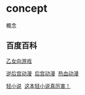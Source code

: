 # concept
概念
## 百度百科
[乙女向游戏](https://baike.baidu.com/item/%E4%B9%99%E5%A5%B3%E5%90%91%E6%B8%B8%E6%88%8F/4964804?fr=aladdin)&nbsp;<br>

[逆后宫动漫](https://baike.baidu.com/item/%E9%80%86%E5%90%8E%E5%AE%AB%E5%8A%A8%E6%BC%AB/8786091)&nbsp;
[后宫动漫](https://baike.baidu.com/item/%E5%90%8E%E5%AE%AB%E5%8A%A8%E6%BC%AB)&nbsp;
[热血动漫](https://baike.baidu.com/item/%E7%83%AD%E8%A1%80%E5%8A%A8%E6%BC%AB)&nbsp;<br>

[轻小说](https://baike.baidu.com/item/%E8%BD%BB%E5%B0%8F%E8%AF%B4/69636?fr=aladdin)&nbsp;
[这本轻小说真厉害！](https://baike.baidu.com/item/%E8%BF%99%E6%9C%AC%E8%BD%BB%E5%B0%8F%E8%AF%B4%E7%9C%9F%E5%8E%89%E5%AE%B3%EF%BC%81/851761)<br>
